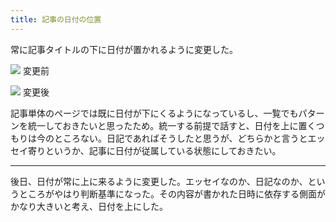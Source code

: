 ```yaml
---
title: 記事の日付の位置
---
```


常に記事タイトルの下に日付が置かれるように変更した。

![](/images/2020-09-27-date-before.png)
変更前

![](/images/2020-09-27-date-after.png)
変更後

記事単体のページでは既に日付が下にくるようになっているし、一覧でもパターンを統一しておきたいと思ったため。統一する前提で話すと、日付を上に置くつもりは今のところない。日記であればそうしたと思うが、どちらかと言うとエッセイ寄りというか、記事に日付が従属している状態にしておきたい。

---

後日、日付が常に上に来るように変更した。エッセイなのか、日記なのか、というところがやはり判断基準になった。その内容が書かれた日時に依存する側面がかなり大きいと考え、日付を上にした。
